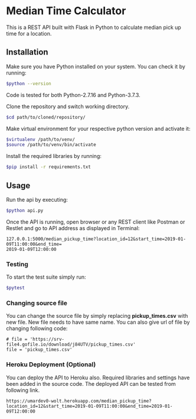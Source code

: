 # Median Time Calculator

This is a REST API built with Flask in Python to calculate median pick up time for a location.

## Installation

Make sure you have Python installed on your system. You can check it by running:

```bash
$python --version
```
Code is tested for both Python-2.7.16 and Python-3.7.3.

Clone the repository and switch working directory.

```bash
$cd path/to/cloned/repository/
```
Make virtual environment for your respective python version and activate it:

```bash
$virtualenv /path/to/venv/
$source /path/to/venv/bin/activate
```
Install the required libraries by running:

```bash
$pip install -r requirements.txt
```

## Usage

Run the api by executing:

```bash
$python api.py
```
Once the API is running, open browser or any REST client like Postman or Restlet and go to API address as displayed in Terminal:

```
127.0.0.1:5000/median_pickup_time?location_id=12&start_time=2019-01-09T11:00:00&end_time=
2019-01-09T12:00:00
```
### Testing
To start the test suite simply run:

```bash
$pytest
```

### Changing source file
You can change the source file by simply replacing **pickup_times.csv** with new file. New file needs to have same name. You can also give url of file by changing following code:

```
# file = 'https://srv-file4.gofile.io/download/j84UTV/pickup_times.csv'
file = 'pickup_times.csv'
```

### Heroku Deployment (Optional)
You can deploy the API to Heroku also. Required libraries and settings have been added in the source code. The deployed API can be tested from following link.

```
https://umardev0-wolt.herokuapp.com/median_pickup_time?location_id=12&start_time=2019-01-09T11:00:00&end_time=2019-01-09T12:00:00
```
